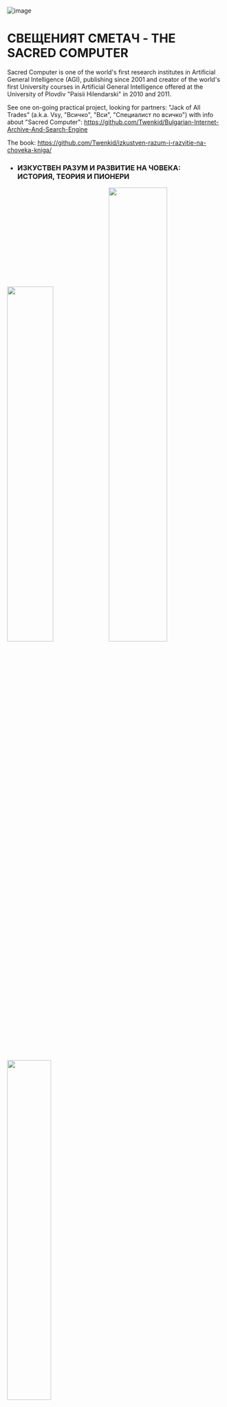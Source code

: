 ![image](https://user-images.githubusercontent.com/23367640/217870848-93691f9d-1b83-47ef-9564-2c5caa4cd549.png)

# СВЕЩЕНИЯТ СМЕТАЧ - THE SACRED COMPUTER

Sacred Computer is one of the world's first research institutes in Artificial General Intelligence (AGI), publishing since 2001 and creator of the world's first University courses in Artificial General Intelligence offered at the University of Plovdiv "Paisii Hilendarski" in 2010 and 2011.

See one on-going practical project, looking for partners: "Jack of All Trades" (a.k.a. Vsy, "Всичко", "Вси", "Специалист по всичко") with info about "Sacred Computer":
https://github.com/Twenkid/Bulgarian-Internet-Archive-And-Search-Engine

The book:  https://github.com/Twenkid/izkustven-razum-i-razvitie-na-choveka-kniga/


* ### ИЗКУСТВЕН РАЗУМ И РАЗВИТИЕ НА ЧОВЕКА:<br> ИСТОРИЯ, ТЕОРИЯ И ПИОНЕРИ

<img src="https://eim.twenkid.com/1.png?v_22-10-2022" width=46%> <img src="https://eim.twenkid.com/2.png?v_1-10-2022" width=52%><br><img src="https://eim.twenkid.com/3.png?v_27-09-2022" width=45%>

_От книгата:.._

## Как мога да помогна?

### Някои примерни начини в началния етап:

•	Като станете съдружници.

•	Като се включите пряко в изследванията и проучванията, разработката, експериментите с различни технологии и измислянето на нови; поддръжка на уеб сайт, споделяне на изчислително време от ваши машини – например за обучение на модели за машинно обучение, еволюционни и самоорганизиращи се алгоритми, други търсения и обработки, обхождане, извличане на информация, рисуване на графики и пр.; изпробване на програми и проекти на дружеството, експериментиране с нови технологии и пр.

•	Като преки дарители и инвеститори с финансови средства – обаче все още не мога да съобщя подробности и условия, и към днешна дата (27.2.2023 г.) няма формално учредено юридическо лице и не се знае точно какво ще бъде. Затова на първо време финансовото дарение или инвестиция би могла да бъде лична и/или оформена като проект или работа, която да свърша за вас като възложители, или ако ме наемете като консултант и пр; би могла да бъде например конкретно разширение на някои от съществуващите и бъдещи разработки и проекти (някои са проекти за компютърни игри ) като определени функции, опити, насоки за работа, доклади и пр. и да бъде основа за бъдещо сътрудничество по други начини, а също така бихте могли като начало да помогнете чрез някой от другите варианти.

•	Ако сте от университет или друг изследователски институт – с участие в съвместни семинари, работа по съвместни проекти, връзка с докторанти, студенти и учени; с условия за създаване на нов интердисциплинарен курс и/или учебна програма от много семестри или бакалавърска, магистърска, докторска по Общ изкуствен интелект

•	Дарение или отдаване за ползване на изчислителна техника за по-ефективна работа: компютри, дискове, видеокарти, монитори, други компоненти и пр.

•	Дарение на хостинг, реклама, облачни услуги.

•	Предоставяне на стая, офис, помещения за ползване.

•	Продаване на техника и др. на изгодна цена, с отстъпка и пр.

•	Като ни наемете като консултанти по даден проект, за да се финансираме – стига да е подходящо и да сме съгласни, да не ни отнема цялата ни енергия – и  като станете клиенти на комерсиалните проекти на дружеството или направите дарения в подкрепа на онези, които и сега се разпространяват безплатно и/или са с отворен код.

•	Като разгласявате информация и положителното си отношения към начинанието и ни представите пред други хора, които биха били заинтересувани да участват или да помогнат: като споделяте клипове, публикации, впечатления.

•	Като ни поканите на уеб семинари, беседи, подкастове и пр., за да говорим за дружеството и проектите.

•	Като ни поканите за лектори и пр. или ни помогнете да организираме събития, от които да може да се получат и приходи, с които да се финансираме.

•	С правна, счетоводна и друга помощ за формалното учредяване на дружеството или дружествата – ако онова за Развитие на човека се оформи като отделно, и/или ако има едновременно дръжества с нестопанска цел и фирма, които да си сътрудничат и пр.

•	Като направите дарение лично на мен: за да подпомогнете изследванията ми, за тази книга или други мои произведения и дела; за пионерството ми в редица области, което се доказва в този труд; за развитието на човека; в подкрепа на многообразното ми и своеобразно творчество и самобитни работи във всевъзможни области: художествена литература и поезия, публицистика, езикознание, обществени и хуманитарни науки, философско-техническа литература, разработка на безплатен и свободен приложен софтуер, видео продукции, музика, „спорт“ и пр. и също творчеството и изследванията върху самия мен (бъдещи публикации): да бъдеш универсален човек. Или пък просто ей така.

•	Като станете мой импресарио, агент, представител, „PR”, за да ми помогнете да комерсиализирам вече съществуващи и бъдещи творчески произведения и начинания, софтуерни продукти, както и способностите и личността и битието ми на универсален човек.

•	Като ми помогнете с издаването, комерсиализирането, разпространението на мои произведения във всички видове жанрове и сфери, без да бъдете импресарио в пълния смисъл.

•	Като помогнете в създаването и поддържането на кампания за финансиране: “crowd-funding”  (от типа на Kickstarter и др.) или др.

•	Като си купите тази книга и други, когато бъдат издадени комерсиално, или преди това – като направите дарения.

•	С добри съвети, препоръки и идеи как да се финансираме по други начин; с положително отношение; със звездичка в Гитхъб за нашите проекти; с добра дума и морална подкрепа.

•	По други начини.

Във всички случаи – вижте адреси за връзка по-долу.

Благодаря Ви!

## Resources

https://artificial-mind.blogspot.com/

http://artificial-mind.blogspot.com/2010/04/universal-artificial-intelligence.html

http://artificial-mind.blogspot.com/2011/03/mathematical-theory-of-intelligence.html

http://artificial-mind.blogspot.com/2010/01/i-will-create-thinking-machine-that.html

https://translate.google.com/translate?sl=auto&tl=en&u=https://artificial-mind.blogspot.com/2020/07/interdisciplinary-research-institute.html

https://artificial-mind.blogspot.com/2019/05/call-for-co-founders-of-r-startup-in.html

https://artificial-mind.blogspot.com/2009/11/dreamers-and-adventurists-do-big.html

https://artificial-mind.blogspot.com/2020/07/interdisciplinary-research-institute.html

http://artificial-mind.blogspot.com/2019/08/AGI-at-Plovdiv-2010-vs-MIT-2018.html

https://artificial-mind.blogspot.com/search?q=supercogalg

http://artificial-mind.blogspot.com/2012/07/news-sigi-2012-1-first-sigi-agi.html

http://research.twenkid.com/

